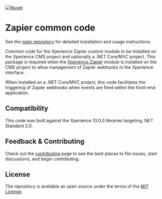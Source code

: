 [![Nuget](https://img.shields.io/nuget/v/Xperience.Zapier.Common)](https://www.nuget.org/packages/Xperience.Zapier.Common)

# Zapier common code

See the [main repository](https://github.com/kentico-ericd/xperience-zapier) for detailed installation and usage instructions.

Common code for the Xperience Zapier custom module to be installed on the Xperience CMS project and optionally a .NET Core/MVC project. This package is required when the [Xperience.Zapier](https://github.com/kentico-ericd/xperience-zapier) module is installed on the CMS project to allow management of Zapier webhooks in the Xperience interface.

When installed on a .NET Core/MVC project, this code facilitates the triggering of Zapier webhooks when events are fired within the front-end application.

## Compatibility

This code was built against the Xperience 13.0.0 libraries targeting .NET Standard 2.0.

## Feedback & Contributing

Check out the [contributing](https://github.com/kentico-ericd/xperience-core-events/blob/master/CONTRIBUTING.md) page to see the best places to file issues, start discussions, and begin contributing.

## License

The repository is available as open source under the terms of the [MIT License](https://opensource.org/licenses/MIT).
